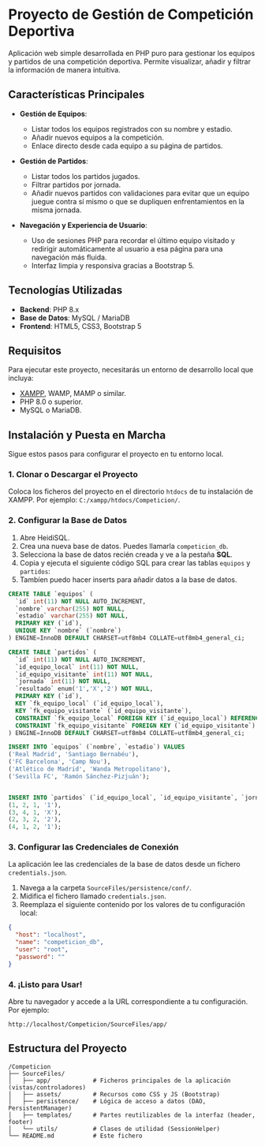 # Proyecto de Gestión de Competición Deportiva

Aplicación web simple desarrollada en PHP puro para gestionar los equipos y partidos de una competición deportiva. Permite visualizar, añadir y filtrar la información de manera intuitiva.

## Características Principales

- **Gestión de Equipos**:
  - Listar todos los equipos registrados con su nombre y estadio.
  - Añadir nuevos equipos a la competición.
  - Enlace directo desde cada equipo a su página de partidos.

- **Gestión de Partidos**:
  - Listar todos los partidos jugados.
  - Filtrar partidos por jornada.
  - Añadir nuevos partidos con validaciones para evitar que un equipo juegue contra sí mismo o que se dupliquen enfrentamientos en la misma jornada.

- **Navegación y Experiencia de Usuario**:
  - Uso de sesiones PHP para recordar el último equipo visitado y redirigir automáticamente al usuario a esa página para una navegación más fluida.
  - Interfaz limpia y responsiva gracias a Bootstrap 5.

## Tecnologías Utilizadas

- **Backend**: PHP 8.x
- **Base de Datos**: MySQL / MariaDB
- **Frontend**: HTML5, CSS3, Bootstrap 5

## Requisitos

Para ejecutar este proyecto, necesitarás un entorno de desarrollo local que incluya:

- [XAMPP](https://www.apachefriends.org/es/index.html), WAMP, MAMP o similar.
- PHP 8.0 o superior.
- MySQL o MariaDB.

## Instalación y Puesta en Marcha

Sigue estos pasos para configurar el proyecto en tu entorno local.

### 1. Clonar o Descargar el Proyecto

Coloca los ficheros del proyecto en el directorio `htdocs` de tu instalación de XAMPP. Por ejemplo: `C:/xampp/htdocs/Competicion/`.

### 2. Configurar la Base de Datos

1.  Abre HeidiSQL.
2.  Crea una nueva base de datos. Puedes llamarla `competicion_db`.
3.  Selecciona la base de datos recién creada y ve a la pestaña **SQL**.
4.  Copia y ejecuta el siguiente código SQL para crear las tablas `equipos` y `partidos`:
5.  Tambíen puedo hacer inserts para añadir datos a la base de datos.


```sql
CREATE TABLE `equipos` (
  `id` int(11) NOT NULL AUTO_INCREMENT,
  `nombre` varchar(255) NOT NULL,
  `estadio` varchar(255) NOT NULL,
  PRIMARY KEY (`id`),
  UNIQUE KEY `nombre` (`nombre`)
) ENGINE=InnoDB DEFAULT CHARSET=utf8mb4 COLLATE=utf8mb4_general_ci;

CREATE TABLE `partidos` (
  `id` int(11) NOT NULL AUTO_INCREMENT,
  `id_equipo_local` int(11) NOT NULL,
  `id_equipo_visitante` int(11) NOT NULL,
  `jornada` int(11) NOT NULL,
  `resultado` enum('1','X','2') NOT NULL,
  PRIMARY KEY (`id`),
  KEY `fk_equipo_local` (`id_equipo_local`),
  KEY `fk_equipo_visitante` (`id_equipo_visitante`),
  CONSTRAINT `fk_equipo_local` FOREIGN KEY (`id_equipo_local`) REFERENCES `equipos` (`id`) ON DELETE CASCADE,
  CONSTRAINT `fk_equipo_visitante` FOREIGN KEY (`id_equipo_visitante`) REFERENCES `equipos` (`id`) ON DELETE CASCADE
) ENGINE=InnoDB DEFAULT CHARSET=utf8mb4 COLLATE=utf8mb4_general_ci;

INSERT INTO `equipos` (`nombre`, `estadio`) VALUES
('Real Madrid', 'Santiago Bernabéu'),
('FC Barcelona', 'Camp Nou'),
('Atlético de Madrid', 'Wanda Metropolitano'),
('Sevilla FC', 'Ramón Sánchez-Pizjuán');


INSERT INTO `partidos` (`id_equipo_local`, `id_equipo_visitante`, `jornada`, `resultado`) VALUES
(1, 2, 1, '1'),
(3, 4, 1, 'X'),
(2, 3, 2, '2'),
(4, 1, 2, '1');

```

### 3. Configurar las Credenciales de Conexión

La aplicación lee las credenciales de la base de datos desde un fichero `credentials.json`.

1.  Navega a la carpeta `SourceFiles/persistence/conf/`.
2.  Midifica el fichero llamado `credentials.json`.
3.  Reemplaza el siguiente contenido por los valores de tu configuración local:

```json
{
  "host": "localhost",
  "name": "competicion_db",
  "user": "root",
  "password": ""
}
```

### 4. ¡Listo para Usar!

Abre tu navegador y accede a la URL correspondiente a tu configuración. Por ejemplo:

`http://localhost/Competicion/SourceFiles/app/`

## Estructura del Proyecto

```
/Competicion
├── SourceFiles/
│   ├── app/            # Ficheros principales de la aplicación (vistas/controladores)
│   ├── assets/         # Recursos como CSS y JS (Bootstrap)
│   ├── persistence/    # Lógica de acceso a datos (DAO, PersistentManager)
│   ├── templates/      # Partes reutilizables de la interfaz (header, footer)
│   └── utils/          # Clases de utilidad (SessionHelper)
└── README.md           # Este fichero
```

